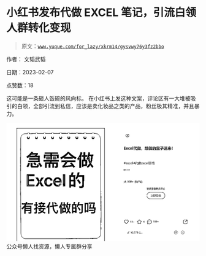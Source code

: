 # 小红书发布代做 EXCEL 笔记，引流白领人群转化变现

> 原文：[`www.yuque.com/for_lazy/xkrm14/gysvwy76y3fz2bbo`](https://www.yuque.com/for_lazy/xkrm14/gysvwy76y3fz2bbo)



作者： 文韬武韬



日期：2023-02-07



点赞数：18



这可能是一条砸人饭碗的风向标。 在小红书上发这种文案，评论区有一大堆被吸引的白领，全部引流到私信，应该是卖化妆品之类的产品，粉丝极其精准，并且暴力。



![](img/cf14dfadca072c5ee164c614616d6768.png)  <ne-p id="ufb57f4e3" data-lake-id="ufb57f4e3">公众号懒人找资源，懒人专属群分享

</ne-p>